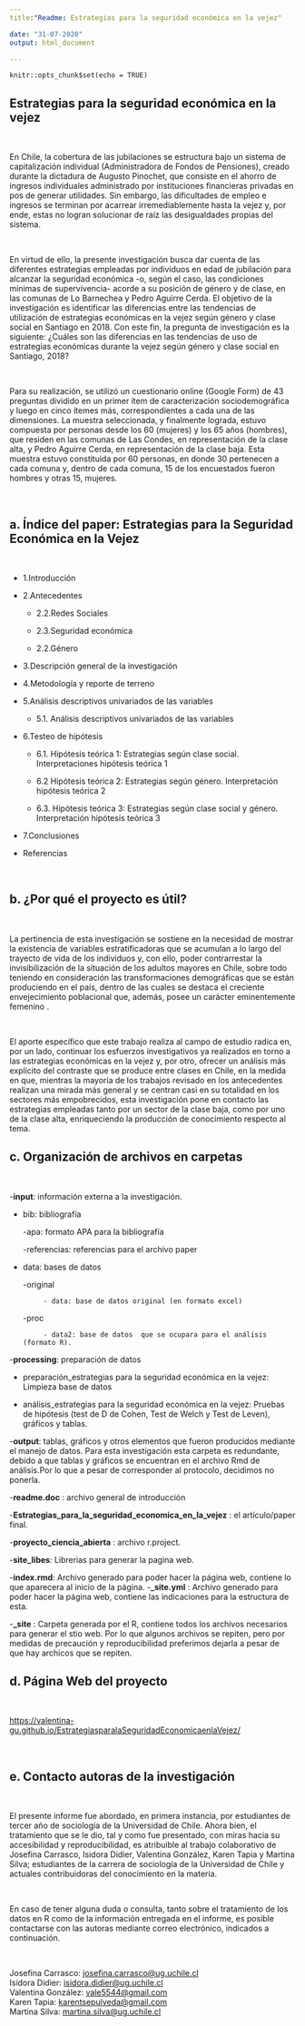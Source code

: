 ```yaml
---
title:"Readme: Estrategias para la seguridad económica en la vejez"

date: "31-07-2020"
output: html_document

---
```


```{r setup, include=FALSE}
knitr::opts_chunk$set(echo = TRUE)
```

## Estrategias para la seguridad económica en la vejez

<br>

En Chile, la cobertura de las jubilaciones se estructura bajo un sistema de capitalización individual (Administradora de Fondos de Pensiones), creado durante la dictadura de Augusto Pinochet, que consiste en el ahorro de ingresos individuales administrado por instituciones financieras privadas en pos de generar utilidades. Sin embargo, las dificultades de empleo e ingresos se terminan por acarrear irremediablemente hasta la vejez y, por ende, estas no logran solucionar de raíz las desigualdades propias del sistema.

<br>

En virtud de ello, la presente investigación busca dar cuenta de las diferentes estrategias empleadas por individuos en edad de jubilación para alcanzar la seguridad económica -o, según el caso, las condiciones mínimas de supervivencia- acorde a su posición de género y de clase, en las comunas de Lo Barnechea y Pedro Aguirre Cerda. El objetivo de la investigación es identificar las diferencias entre las tendencias de utilización de estrategias económicas en la vejez según género y clase social en Santiago en 2018. Con este fin, la pregunta de investigación es la siguiente: ¿Cuáles son las diferencias en las tendencias de uso de estrategias económicas durante la vejez según género y clase social en Santiago, 2018?

<br>

Para su realización, se utilizó un cuestionario online (Google Form) de 43 preguntas dividido en un primer ítem de caracterización sociodemográfica y luego en cinco ítemes más, correspondientes a cada una de las dimensiones. La muestra seleccionada, y finalmente lograda, estuvo compuesta por personas desde los 60 (mujeres) y los 65 años (hombres), que residen en las comunas de Las Condes, en representación de la clase alta, y Pedro Aguirre Cerda, en representación de la clase baja. Esta muestra estuvo constituida por 60 personas, en donde 30 pertenecen a cada comuna y, dentro de cada comuna, 15 de los encuestados fueron hombres y otras 15, mujeres. 

<br>

## a. Índice del paper: Estrategias para la Seguridad Económica en la Vejez

<br>

- 1.Introducción

- 2.Antecedentes

     - 2.2.Redes Sociales
              
     - 2.3.Seguridad económica
              
     - 2.2.Género
              
- 3.Descripción general de la investigación

- 4.Metodología y reporte de terreno

- 5.Análisis descriptivos univariados de las variables

     - 5.1. Análisis descriptivos univariados de las variables
	
- 6.Testeo de hipótesis

     - 6.1. Hipótesis teórica 1: Estrategias según clase social.
Interpretaciones hipótesis teórica 1

     - 6.2 Hipótesis teórica 2: Estrategias según género. Interpretación hipótesis teórica 2

     - 6.3. Hipótesis teórica 3: Estrategias según clase social y género. Interpretación hipótesis teórica 3

- 7.Conclusiones

- Referencias

<br>
 
## b. ¿Por qué el proyecto es útil?

<br>

La pertinencia de esta investigación se sostiene en la necesidad de mostrar la existencia de variables estratificadoras que se acumulan a lo largo del trayecto de vida de los individuos y, con ello, poder contrarrestar la invisibilización de la situación de los adultos mayores en Chile, sobre todo teniendo en consideración las transformaciones demográficas que se están produciendo en el país, dentro de las cuales se destaca el creciente envejecimiento poblacional que, además, posee un carácter eminentemente femenino .  

<br>

El aporte específico que este trabajo realiza al campo de estudio radica en, por un lado, continuar los esfuerzos investigativos ya realizados en torno a las estrategias económicas en la vejez y, por otro, ofrecer un análisis más explícito del contraste que se produce entre clases en Chile, en la medida en que, mientras la mayoría de los trabajos revisado en los antecedentes realizan una mirada más general y se centran casi en su totalidad en los sectores más empobrecidos, esta investigación pone en contacto las estrategias empleadas tanto por un sector de la clase baja, como por uno de la clase alta, enriqueciendo la producción de conocimiento respecto al tema. 
<br>

## c. Organización de archivos en carpetas

<br>

-**input**:  información externa a la investigación.

  - bib: bibliografía
 	 
       -apa: formato APA para la bibliografía
       
       -referencias: referencias para el archivo paper
       
  - data: bases de datos
   
       -original
       
             - data: base de datos original (en formato excel)
       -proc
       
             - data2: base de datos  que se ocupara para el análisis (formato R). 
             
-**processing**:  preparación de datos

  - preparación_estrategias para la seguridad económica en la vejez: Limpieza base de datos
   
  - análisis_estrategias para la seguridad económica en la vejez: Pruebas de hipótesis (test de
    D de Cohen, Test de Welch y Test de Leven), gráficos y tablas.   
    
-**output**:  tablas, gráficos y otros elementos que fueron producidos mediante el manejo de datos. Para esta investigación esta carpeta es redundante, debido a que tablas y gráficos se encuentran en el archivo Rmd de análisis.Por  lo que a pesar de corresponder al protocolo, decidimos no ponerla. 

-**readme.doc** : archivo general de introducción

-**Estrategias_para_la_seguridad_economica_en_la_vejez** : el artículo/paper final.

-**proyecto_ciencia_abierta** : archivo r.project.

-**site_libes**: Librerias para generar la pagina web.

-**index.rmd**: Archivo generado para poder hacer la página web, contiene lo que aparecera al inicio de la página.
-**_site.yml** : Archivo generado para poder hacer la página web, contiene las indicaciones para la estructura de esta. 

-**_site** : Carpeta generada por el R, contiene todos los archivos necesarios para generar el stio web. Por lo que algunos archivos se repiten, pero por medidas de precaución y reproducibilidad preferimos dejarla a pesar de que hay archicos que se repiten. 
<br>

## d. Página Web del proyecto
<br>

https://valentina-gu.github.io/EstrategiasparalaSeguridadEconomicaenlaVejez/

<br>

## e. Contacto autoras de la investigación

<br>

El presente informe fue abordado, en primera instancia, por estudiantes de tercer año de sociología de la Universidad de Chile. Ahora bien, el tratamiento que se le dio, tal y como fue presentado, con miras hacia su accesibilidad y reproducibilidad, es atribuible al trabajo colaborativo de Josefina Carrasco, Isidora Didier, Valentina González, Karen Tapia y  Martina Silva; estudiantes de la carrera de sociología de la Universidad de Chile y actuales contribuidoras del conocimiento en la materia.

<br>

En caso de tener alguna duda o consulta, tanto sobre el tratamiento de los datos en R como de la información entregada en el informe, es posible contactarse con las autoras mediante correo electrónico, indicados a continuación.

<br>

Josefina Carrasco: josefina.carrasco@ug.uchile.cl
<br>
Isidora Didier: isidora.didier@ug.uchile.cl
<br>
Valentina González: vale5544@gmail.com
<br>
Karen Tapia: karentsepulveda@gmail.com
<br>
Martina Silva: martina.silva@ug.uchile.cl
<br>
